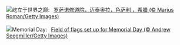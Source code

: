 ![](https://www.bing.com/th?id=OHR.MeteoraMonastery_ZH-CN9551991708_UHD.jpg&w=1000)屹立于世界之巅:&nbsp;&ensp;[罗萨诺修道院，迈泰奥拉，色萨利 ，希腊 (© Marius Roman/Getty Images)](https://www.bing.com/th?id=OHR.MeteoraMonastery_ZH-CN9551991708_UHD.jpg)
<br><br/>
![](https://www.bing.com/th?id=OHR.MemorialFlags_EN-US5086740860_UHD.jpg&w=1000)Memorial Day:&nbsp;&ensp;[Field of flags set up for Memorial Day (© Andrew Seegmiller/Getty Images)](https://www.bing.com/th?id=OHR.MemorialFlags_EN-US5086740860_UHD.jpg)
<br><br/>
